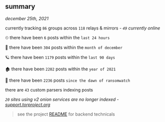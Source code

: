
## summary
_december 25th, 2021_

currently tracking `86` groups across `118` relays & mirrors - _`49` currently online_

⏲ there have been `6` posts within the `last 24 hours`

🦈 there have been `304` posts within the `month of december`

🪐 there have been `1179` posts within the `last 90 days`

🏚 there have been `2202` posts within the `year of 2021`

🦕 there have been `2236` posts `since the dawn of ransomwatch`

there are `43` custom parsers indexing posts

_`20` sites using v2 onion services are no longer indexed - [support.torproject.org](https://support.torproject.org/onionservices/v2-deprecation/)_

> see the project [README](https://github.com/thetanz/ransomwatch#ransomwatch--) for backend technicals

